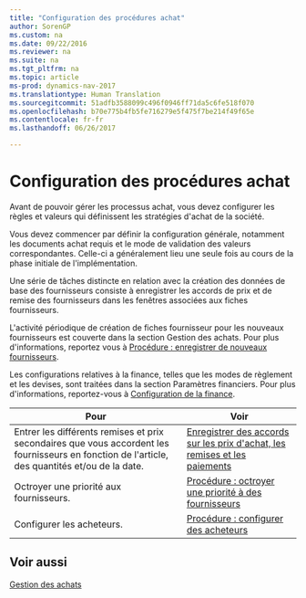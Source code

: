 ```yaml
---
title: "Configuration des procédures achat"
author: SorenGP
ms.custom: na
ms.date: 09/22/2016
ms.reviewer: na
ms.suite: na
ms.tgt_pltfrm: na
ms.topic: article
ms-prod: dynamics-nav-2017
ms.translationtype: Human Translation
ms.sourcegitcommit: 51adfb3588099c496f0946ff71da5c6fe518f070
ms.openlocfilehash: b70e775b4fb5fe716279e5f475f7be214f49f65e
ms.contentlocale: fr-fr
ms.lasthandoff: 06/26/2017

---
```


# <a name="set-up-purchasing"></a>Configuration des procédures achat
Avant de pouvoir gérer les processus achat, vous devez configurer les règles et valeurs qui définissent les stratégies d'achat de la société.

Vous devez commencer par définir la configuration générale, notamment les documents achat requis et le mode de validation des valeurs correspondantes. Celle-ci a généralement lieu une seule fois au cours de la phase initiale de l'implémentation.

Une série de tâches distincte en relation avec la création des données de base des fournisseurs consiste à enregistrer les accords de prix et de remise des fournisseurs dans les fenêtres associées aux fiches fournisseurs.

L'activité périodique de création de fiches fournisseur pour les nouveaux fournisseurs est couverte dans la section Gestion des achats. Pour plus d'informations, reportez vous à [Procédure : enregistrer de nouveaux fournisseurs](purchasing-how-register-new-vendors.md).

Les configurations relatives à la finance, telles que les modes de règlement et les devises, sont traitées dans la section Paramètres financiers. Pour plus d'informations, reportez-vous à [Configuration de la finance](finance-setup-setup-finance-setup.md).

|Pour |Voir |
|---|----|
|Entrer les différents remises et prix secondaires que vous accordent les fournisseurs en fonction de l'article, des quantités et/ou de la date.|[Enregistrer des accords sur les prix d'achat, les remises et les paiements](purchasing-how-record-purchase-price-discount-payment-agreements.md)|
|Octroyer une priorité aux fournisseurs.|[Procédure : octroyer une priorité à des fournisseurs](purchasing-how-prioritize-vendors.md)|
|Configurer les acheteurs.|[Procédure : configurer des acheteurs](purchasing-how-setup-purchasers.md)|

## <a name="see-also"></a>Voir aussi
[Gestion des achats](purchasing-manage-purchasing.md)

